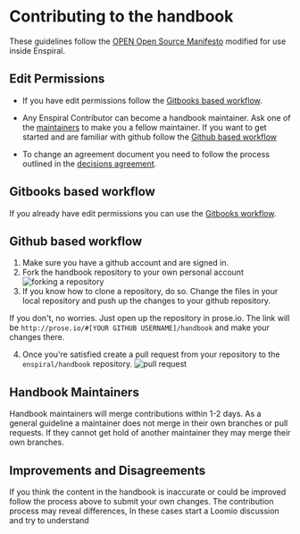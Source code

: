 # Contributing to the handbook

These guidelines follow the [OPEN Open Source Manifesto](http://openopensource.org) modified for use inside Enspiral.

## Edit Permissions 

 * If you have edit permissions follow the [Gitbooks based workflow](#gitbooks-based-workflow).
 
 * Any Enspiral Contributor can become a handbook maintainer. Ask one of the [maintainers](https://github.com/orgs/enspiral/teams/handbook) to make you a fellow maintainer. If you want to get started and are familiar with github follow the [Github based workflow](#github-based-workflow)

 * To change an agreement document you need to follow the process outlined in the [decisions agreement](http://handbook.enspiral.com/decisions_agreement.html).

## Gitbooks based workflow

If you already have edit permissions you can use the [Gitbooks workflow](https://help.gitbook.com/editor/draft.html).

## Github based workflow

1. Make sure you have a github account and are signed in.
2. Fork the handbook repository to your own personal account  
 ![forking a repository](http://i.imgur.com/ujIbZgy.png)
3. If you know how to clone a repository, do so. Change the files in your local repository and push up the changes to your github repository.

 If you don't, no worries. Just open up the repository in prose.io. The link will be `http://prose.io/#[YOUR GITHUB USERNAME]/handbook` and make your changes there. 
 
4. Once you're satisfied create a pull request from your repository to the `enspiral/handbook` repository. 
 ![pull request](http://i.imgur.com/11HVaXC.png)



## Handbook Maintainers

Handbook maintainers will merge contributions within 1-2 days. As a general guideline a maintainer does not merge in their own branches or pull requests. If they cannot get hold of another maintainer they may merge their own branches. 

## Improvements and Disagreements

If you think the content in the handbook is inaccurate or could be improved follow the process above to submit your own changes. The contribution process may reveal differences, In these cases start a Loomio discussion and try to understand 
